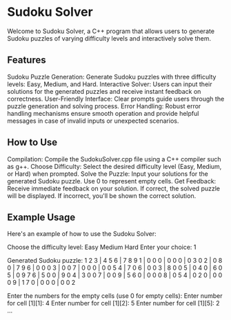 # Sudoku Solver
Welcome to Sudoku Solver, a C++ program that allows users to generate Sudoku puzzles of varying difficulty levels and interactively solve them.

## Features
Sudoku Puzzle Generation: Generate Sudoku puzzles with three difficulty levels: Easy, Medium, and Hard.
Interactive Solver: Users can input their solutions for the generated puzzles and receive instant feedback on correctness.
User-Friendly Interface: Clear prompts guide users through the puzzle generation and solving process.
Error Handling: Robust error handling mechanisms ensure smooth operation and provide helpful messages in case of invalid inputs or unexpected scenarios.

## How to Use
Compilation: Compile the SudokuSolver.cpp file using a C++ compiler such as g++.
Choose Difficulty: Select the desired difficulty level (Easy, Medium, or Hard) when prompted.
Solve the Puzzle: Input your solutions for the generated Sudoku puzzle. Use 0 to represent empty cells.
Get Feedback: Receive immediate feedback on your solution. If correct, the solved puzzle will be displayed. If incorrect, you'll be shown the correct solution.

## Example Usage
Here's an example of how to use the Sudoku Solver:

Choose the difficulty level:
Easy
Medium
Hard
Enter your choice: 1

Generated Sudoku puzzle:
1 2 3 | 4 5 6 | 7 8 9
1 | 0 0 0 | 0 0 0 | 0 3 0
2 | 0 8 0 | 7 9 6 | 0 0 0
3 | 0 0 7 | 0 0 0 | 0 0 5
4 | 7 0 6 | 0 0 3 | 8 0 0
5 | 0 4 0 | 6 0 5 | 0 9 7
6 | 5 0 0 | 9 0 4 | 3 0 0
7 | 0 0 9 | 5 6 0 | 0 0 0
8 | 0 5 4 | 0 2 0 | 0 0 0
9 | 1 7 0 | 0 0 0 | 0 0 2

Enter the numbers for the empty cells (use 0 for empty cells):
Enter number for cell [1][1]: 4
Enter number for cell [1][2]: 5
Enter number for cell [1][5]: 2
...
